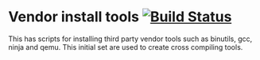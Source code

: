 # Vendor install tools [![Build Status](https://travis-ci.org/winksaville/vendor-install-tools.svg?branch=master)](https://travis-ci.org/winksaville/vendor-install-tools)

This has scripts for installing third party vendor tools
such as binutils, gcc, ninja and qemu. This initial set
are used to create cross compiling tools.
